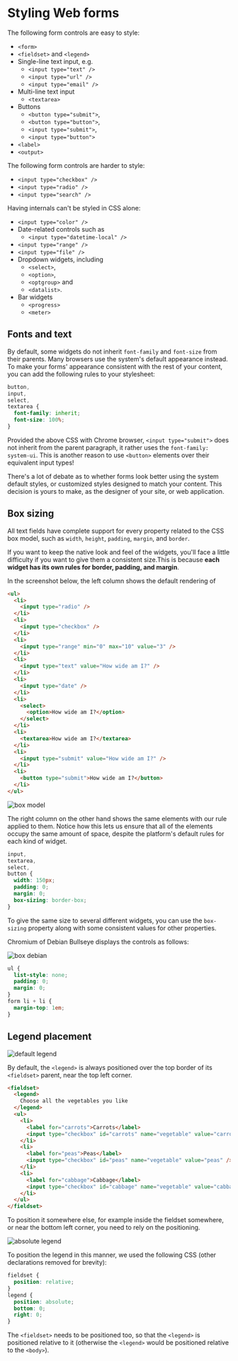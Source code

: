 # Styling Web forms

The following form controls are easy to style:

- `<form>`
- `<fieldset>` and `<legend>`
- Single-line text input, e.g.
  - `<input type="text" />`
  - `<input type="url" />`
  - `<input type="email" />`
- Multi-line text input
  - `<textarea>`
- Buttons
  - `<button type="submit">`,
  - `<button type="button">`,
  - `<input type="submit">`,
  - `<input type="button">`
- `<label>`
- `<output>`

The following form controls are harder to style:

- `<input type="checkbox" />`
- `<input type="radio" />`
- `<input type="search" />`

Having internals can't be styled in CSS alone:

- `<input type="color" />`
- Date-related controls such as
  - `<input type="datetime-local" />`
- `<input type="range" />`
- `<input type="file" />`
- Dropdown widgets, including
  - `<select>`,
  - `<option>`,
  - `<optgroup>` and
  - `<datalist>`.
- Bar widgets
  - `<progress>`
  - `<meter>`

## Fonts and text

By default, some widgets do not inherit `font-family` and `font-size` from their parents. Many browsers use the system's default appearance instead. To make your forms' appearance consistent with the rest of your content, you can add the following rules to your stylesheet:

```css
button,
input,
select,
textarea {
  font-family: inherit;
  font-size: 100%;
}
```

Provided the above CSS with Chrome browser, `<input type="submit">` does not inherit from the parent paragraph, it rather uses the `font-family: system-ui`. This is another reason to use `<button>` elements over their equivalent input types!

There's a lot of debate as to whether forms look better using the system default styles, or customized styles designed to match your content. This decision is yours to make, as the designer of your site, or web application.

## Box sizing

All text fields have complete support for every property related to the CSS box model, such as `width`, `height`, `padding`, `margin`, and `border`.

If you want to keep the native look and feel of the widgets, you'll face a little difficulty if you want to give them a consistent size.This is because **each widget has its own rules for border, padding, and margin**.

In the screenshot below, the left column shows the default rendering of

```html
<ul>
  <li>
    <input type="radio" />
  </li>
  <li>
    <input type="checkbox" />
  </li>
  <li>
    <input type="range" min="0" max="10" value="3" />
  </li>
  <li>
    <input type="text" value="How wide am I?" />
  </li>
  <li>
    <input type="date" />
  </li>
  <li>
    <select>
      <option>How wide am I?</option>
    </select>
  </li>
  <li>
    <textarea>How wide am I?</textarea>
  </li>
  <li>
    <input type="submit" value="How wide am I?" />
  </li>
  <li>
    <button type="submit">How wide am I?</button>
  </li>
</ul>
```

![box model](./boxmodel.png)

The right column on the other hand shows the same elements with our rule applied to them. Notice how this lets us ensure that all of the elements occupy the same amount of space, despite the platform's default rules for each kind of widget.

```css
input,
textarea,
select,
button {
  width: 150px;
  padding: 0;
  margin: 0;
  box-sizing: border-box;
}
```

To give the same size to several different widgets, you can use the `box-sizing` property along with some consistent values for other properties.

Chromium of Debian Bullseye displays the controls as follows:

![box debian](./box-debian.png)


```css
ul {
  list-style: none;
  padding: 0;
  margin: 0;
}
form li + li {
  margin-top: 1em;
}
```

## Legend placement

![default legend](./legend-default.png)

By default, the `<legend>` is always positioned over the top border of its `<fieldset>` parent, near the top left corner.

```html
<fieldset>
  <legend>
    Choose all the vegetables you like
  </legend>
  <ul>
    <li>
      <label for="carrots">Carrots</label>
      <input type="checkbox" id="carrots" name="vegetable" value="carrots" checked />
    </li>
    <li>
      <label for="peas">Peas</label>
      <input type="checkbox" id="peas" name="vegetable" value="peas" />
    </li>
    <li>
      <label for="cabbage">Cabbage</label>
      <input type="checkbox" id="cabbage" name="vegetable" value="cabbage" />
    </li>
  </ul>
</fieldset>
```

To position it somewhere else, for example inside the fieldset somewhere, or near the bottom left corner, you need to rely on the positioning.

![absolute legend](./legend-absolute.png)

To position the legend in this manner, we used the following CSS (other declarations removed for brevity):

```css
fieldset {
  position: relative;
}
legend {
  position: absolute;
  bottom: 0;
  right: 0;
}
```

The `<fieldset>` needs to be positioned too, so that the `<legend>` is positioned relative to it (otherwise the `<legend>` would be positioned relative to the `<body>`).
